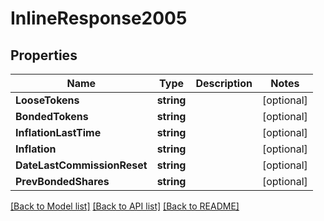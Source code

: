 # InlineResponse2005

## Properties

Name | Type | Description | Notes
------------ | ------------- | ------------- | -------------
**LooseTokens** | **string** |  | [optional] 
**BondedTokens** | **string** |  | [optional] 
**InflationLastTime** | **string** |  | [optional] 
**Inflation** | **string** |  | [optional] 
**DateLastCommissionReset** | **string** |  | [optional] 
**PrevBondedShares** | **string** |  | [optional] 

[[Back to Model list]](../README.md#documentation-for-models) [[Back to API list]](../README.md#documentation-for-api-endpoints) [[Back to README]](../README.md)



